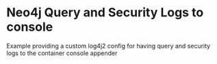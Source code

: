 # Neo4j Query and Security Logs to console

Example providing a custom log4j2 config for having query and security logs to the container console appender